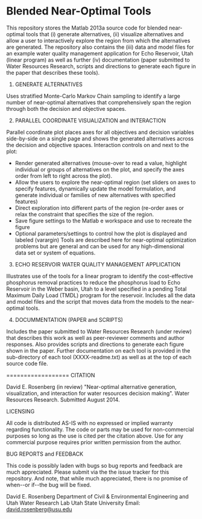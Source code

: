 Blended Near-Optimal Tools
==============================
This repository stores the Matlab 2013a source code for blended near-optimal tools that (i) generate alternatives, (ii) visualize alternatives and allow a user to interactively explore the region from which the alternatives are generated. The repository also contains the (iii) data and model files for an example water quality management application for Echo Reservoir, Utah (linear program) as well as further (iv) documentation (paper submitted to Water Resources Research, scripts and directions to generate each figure in the paper that describes these tools).

1) GENERATE ALTERNATIVES

Uses stratified Monte-Carlo Markov Chain sampling to identify a large number of near-optimal alternatives that comprehensively span the region through both the decision and objective spaces.

2) PARALLEL COORDINATE VISUALIZATION and INTERACTION

Parallel coordinate plot places axes for all objectives and decision variables side-by-side on a single page and shows the generated alternatives across the decision and objective spaces. Interaction controls on and next to the plot:
-	Render generated alternatives (mouse-over to read a value, highlight individual or groups of alternatives on the plot, and specify the axes order from left to right across the plot).
-	Allow the users to explore the near-optimal region (set sliders on axes to specify features, dynamically update the model formulation, and generate individual or families of new alternatives with specified features) 
-	Direct exploration into different parts of the region (re-order axes or relax the constraint that specifies the size of the region.
-	Save figure settings to the Matlab e workspace and use to recreate the figure
-	Optional parameters/settings to control how the plot is displayed and labeled (varargin)
Tools are described here for near-optimal optimization problems but are general and can be used for any high-dimensional data set or system of equations.

3) ECHO RESERVOIR WATER QUALITY MANAGEMENT APPLICATION

Illustrates use of the tools for a linear program to identify the cost-effective phosphorus removal practices to reduce the phosphorus load to Echo Reservoir in the Weber basin, Utah to a level specified in a pending Total Maximum Daily Load (TMDL) program for the reservoir. Includes all the data and model files and the script that moves data from the models to the near-optimal tools.

4) DOCUMMENTATION (PAPER and SCRIPTS)

Includes the paper submitted to Water Resources Research (under review) that describes this work as well as peer-reviewer comments and author responses. Also provides scripts and directions to generate each figure shown in the paper. Further documentation on each tool is provided in the sub-directory of each tool (XXXX-readme.txt) as well as at the top of each source code file.

==================
CITATION

David E. Rosenberg (in review) "Near-optimal alternative generation, visualization, and interaction for water resources decision making". Water Resources Research. Submitted August 2014.

LICENSING

All code is distributed AS-IS with no expressed or implied warranty regarding functionality. The code or parts may be used for non-commercial purposes so long as the use is cited per the citation above. Use for any commercial purpose requires prior written permission from the author.

BUG REPORTS and FEEDBACK

This code is possibly laden with bugs so bug reports and feedback are much appreciated. Please submit via the the issue tracker for this repository. And note, that while much appreciated, there is no promise of when--or if--the bug will be fixed.

David E. Rosenberg
Department of Civil & Environmental Engineering and Utah Water Research Lab
Utah State University
Email: david.rosenberg@usu.edu



